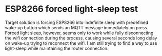 # ESP8266 forced light-sleep test

Target solution is forcing ESP8266 into indefinite sleep with predefined wake-up button which sends an MQTT message immediately on press. Forced light sleep, however, seems only to work while fully disconnecting the wifi connection during the process, causing several seconds long delay on wake-up trying to reconnect the wifi. I am still trying to find a way to use light-sleep while maintaining the router connection. 
